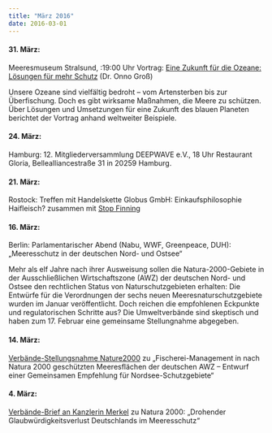 ```yaml
---
title: "März 2016"
date: 2016-03-01
---
```


#### **31\. März:**

Meeresmuseum Stralsund, :19:00 Uhr Vortrag: [Eine Zukunft für die Ozeane: Lösungen für mehr Schutz](https://www.deepwave.org/eine-zukunft-fuer-die-ozeane-loesungen-fuer-mehr-schutz/) (Dr. Onno Groß)

Unsere Ozeane sind vielfältig bedroht – vom Artensterben bis zur Überfischung. Doch es gibt wirksame Maßnahmen, die Meere zu schützen. Über Lösungen und Umsetzungen für eine Zukunft des blauen Planeten berichtet der Vortrag anhand weltweiter Beispiele.

#### **24\. März:**

Hamburg: 12. Mitgliederversammlung DEEPWAVE e.V., 18 Uhr Restaurant Gloria, Bellealliancestraße 31 in 20259 Hamburg.

#### **21\. März:**

Rostock: Treffen mit Handelskette Globus GmbH: Einkaufsphilosophie Haifleisch? zusammen mit [Stop Finning](http://www.stop-finning.com/)

#### **16\. März:**

Berlin: Parlamentarischer Abend (Nabu, WWF, Greenpeace, DUH): „Meeresschutz in der deutschen Nord- und Ostsee“

Mehr als elf Jahre nach ihrer Ausweisung sollen die Natura-2000-Gebiete in der Ausschließlichen Wirtschaftszone (AWZ) der deutschen Nord- und Ostsee den rechtlichen Status von Naturschutzgebieten erhalten: Die Entwürfe für die Verordnungen der sechs neuen Meeresnaturschutzgebiete wurden im Januar veröffentlicht. Doch reichen die empfohlenen Eckpunkte und regulatorischen Schritte aus? Die Umweltverbände sind skeptisch und haben zum 17. Februar eine gemeinsame Stellungnahme abgegeben.

#### **14\. März:**

[Verbände-Stellungsnahme Nature2000](http://res.cloudinary.com/deepwave-org/image/upload/v1747245606/deepwave.org/Stellungnahme-der-Umweltverb_C3_A4nde-Fischereima_C3_9Fnahmen-N2000-Nordsee_14032016.pdf) zu „Fischerei-Management in nach Natura 2000 geschützten Meeresflächen der deutschen AWZ – Entwurf einer Gemeinsamen Empfehlung für Nordsee-Schutzgebiete“

#### **4\. März:**

[Verbände-Brief an Kanzlerin Merkel](http://res.cloudinary.com/deepwave-org/image/upload/v1747245608/deepwave.org/160303_Brf_BKin-Merkel_Meeresschutz-2016_FINAL_2.pdf) zu Natura 2000: „Drohender Glaubwürdigkeitsverlust Deutschlands im Meeresschutz“
